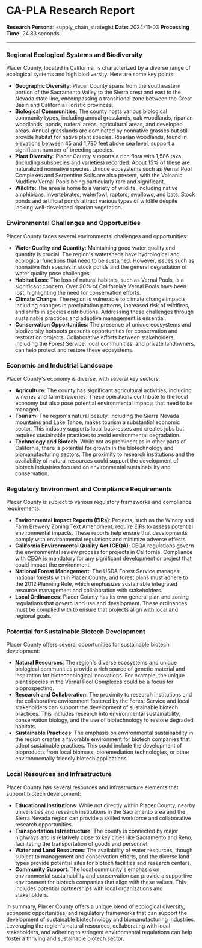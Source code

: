 # CA-PLA Research Report

**Research Persona:** supply_chain_strategist
**Date:** 2024-11-03
**Processing Time:** 24.83 seconds

---

### Regional Ecological Systems and Biodiversity

Placer County, located in California, is characterized by a diverse range of ecological systems and high biodiversity. Here are some key points:

- **Geographic Diversity**: Placer County spans from the southeastern portion of the Sacramento Valley to the Sierra crest and east to the Nevada state line, encompassing a transitional zone between the Great Basin and California Floristic provinces.
- **Biological Communities**: The county hosts various biological community types, including annual grasslands, oak woodlands, riparian woodlands, ponds, ruderal areas, agricultural areas, and developed areas. Annual grasslands are dominated by nonnative grasses but still provide habitat for native plant species. Riparian woodlands, found in elevations between 45 and 1,780 feet above sea level, support a significant number of breeding species.
- **Plant Diversity**: Placer County supports a rich flora with 1,586 taxa (including subspecies and varieties) recorded. About 15% of these are naturalized nonnative species. Unique ecosystems such as Vernal Pool Complexes and Serpentine Soils are also present, with the Volcanic Mudflow Vernal Pools being particularly rare and significant.
- **Wildlife**: The area is home to a variety of wildlife, including native amphibians, invertebrates, waterfowl, raptors, swallows, and bats. Stock ponds and artificial ponds attract various types of wildlife despite lacking well-developed riparian vegetation.

### Environmental Challenges and Opportunities

Placer County faces several environmental challenges and opportunities:

- **Water Quality and Quantity**: Maintaining good water quality and quantity is crucial. The region's watersheds have hydrological and ecological functions that need to be sustained. However, issues such as nonnative fish species in stock ponds and the general degradation of water quality pose challenges.
- **Habitat Loss**: The loss of natural habitats, such as Vernal Pools, is a significant concern. Over 90% of California’s Vernal Pools have been lost, highlighting the need for conservation efforts.
- **Climate Change**: The region is vulnerable to climate change impacts, including changes in precipitation patterns, increased risk of wildfires, and shifts in species distributions. Addressing these challenges through sustainable practices and adaptive management is essential.
- **Conservation Opportunities**: The presence of unique ecosystems and biodiversity hotspots presents opportunities for conservation and restoration projects. Collaborative efforts between stakeholders, including the Forest Service, local communities, and private landowners, can help protect and restore these ecosystems.

### Economic and Industrial Landscape

Placer County's economy is diverse, with several key sectors:

- **Agriculture**: The county has significant agricultural activities, including wineries and farm breweries. These operations contribute to the local economy but also pose potential environmental impacts that need to be managed.
- **Tourism**: The region's natural beauty, including the Sierra Nevada mountains and Lake Tahoe, makes tourism a substantial economic sector. This industry supports local businesses and creates jobs but requires sustainable practices to avoid environmental degradation.
- **Technology and Biotech**: While not as prominent as in other parts of California, there is potential for growth in the biotechnology and biomanufacturing sectors. The proximity to research institutions and the availability of natural resources could support the development of biotech industries focused on environmental sustainability and conservation.

### Regulatory Environment and Compliance Requirements

Placer County is subject to various regulatory frameworks and compliance requirements:

- **Environmental Impact Reports (EIRs)**: Projects, such as the Winery and Farm Brewery Zoning Text Amendment, require EIRs to assess potential environmental impacts. These reports help ensure that developments comply with environmental regulations and minimize adverse effects.
- **California Environmental Quality Act (CEQA)**: CEQA regulations govern the environmental review process for projects in California. Compliance with CEQA is mandatory for any significant development or project that could impact the environment.
- **National Forest Management**: The USDA Forest Service manages national forests within Placer County, and forest plans must adhere to the 2012 Planning Rule, which emphasizes sustainable integrated resource management and collaboration with stakeholders.
- **Local Ordinances**: Placer County has its own general plan and zoning regulations that govern land use and development. These ordinances must be complied with to ensure that projects align with local and regional goals.

### Potential for Sustainable Biotech Development

Placer County offers several opportunities for sustainable biotech development:

- **Natural Resources**: The region's diverse ecosystems and unique biological communities provide a rich source of genetic material and inspiration for biotechnological innovations. For example, the unique plant species in the Vernal Pool Complexes could be a focus for bioprospecting.
- **Research and Collaboration**: The proximity to research institutions and the collaborative environment fostered by the Forest Service and local stakeholders can support the development of sustainable biotech practices. This includes research into environmental sustainability, conservation biology, and the use of biotechnology to restore degraded habitats.
- **Sustainable Practices**: The emphasis on environmental sustainability in the region creates a favorable environment for biotech companies that adopt sustainable practices. This could include the development of bioproducts from local biomass, bioremediation technologies, or other environmentally friendly biotech applications.

### Local Resources and Infrastructure

Placer County has several resources and infrastructure elements that support biotech development:

- **Educational Institutions**: While not directly within Placer County, nearby universities and research institutions in the Sacramento area and the Sierra Nevada region can provide a skilled workforce and collaborative research opportunities.
- **Transportation Infrastructure**: The county is connected by major highways and is relatively close to key cities like Sacramento and Reno, facilitating the transportation of goods and personnel.
- **Water and Land Resources**: The availability of water resources, though subject to management and conservation efforts, and the diverse land types provide potential sites for biotech facilities and research centers.
- **Community Support**: The local community's emphasis on environmental sustainability and conservation can provide a supportive environment for biotech companies that align with these values. This includes potential partnerships with local organizations and stakeholders.

In summary, Placer County offers a unique blend of ecological diversity, economic opportunities, and regulatory frameworks that can support the development of sustainable biotechnology and biomanufacturing industries. Leveraging the region's natural resources, collaborating with local stakeholders, and adhering to stringent environmental regulations can help foster a thriving and sustainable biotech sector.